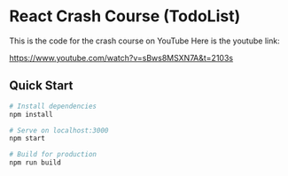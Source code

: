 # React Crash Course (TodoList)

This is the code for the crash course on YouTube
Here is the youtube link:

https://www.youtube.com/watch?v=sBws8MSXN7A&t=2103s

## Quick Start

```bash
# Install dependencies
npm install

# Serve on localhost:3000
npm start

# Build for production
npm run build
```
